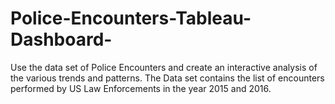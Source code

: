 # Police-Encounters-Tableau-Dashboard-
Use the data set of Police Encounters and create an interactive analysis of the various trends and patterns. The Data set contains the list of encounters performed by US Law Enforcements in the year 2015 and 2016. 
